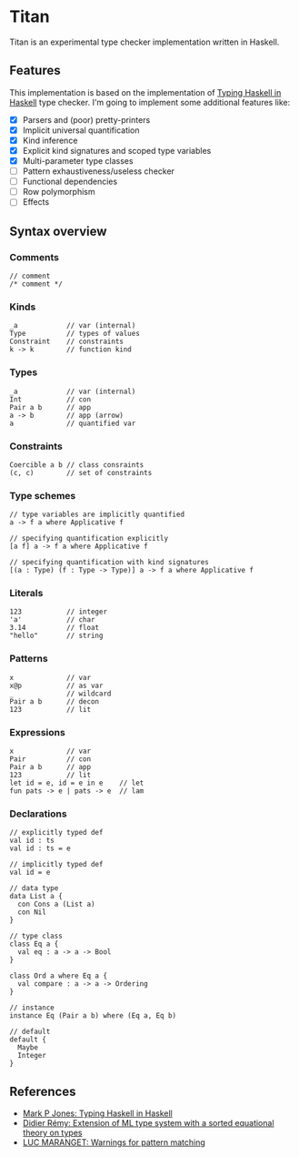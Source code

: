 # Titan

Titan is an experimental type checker implementation written in Haskell.

## Features

This implementation is based on the implementation of [Typing Haskell in Haskell](https://web.cecs.pdx.edu/~mpj/thih/) type checker. I'm going to implement some additional features like:

* [x] Parsers and (poor) pretty-printers
* [x] Implicit universal quantification
* [x] Kind inference
* [x] Explicit kind signatures and scoped type variables
* [x] Multi-parameter type classes
* [ ] Pattern exhaustiveness/useless checker
* [ ] Functional dependencies
* [ ] Row polymorphism
* [ ] Effects

## Syntax overview

### Comments
```
// comment
/* comment */
```

### Kinds
```
_a            // var (internal)
Type          // types of values
Constraint    // constraints
k -> k        // function kind
```

### Types
```
_a            // var (internal)
Int           // con
Pair a b      // app
a -> b        // app (arrow)
a             // quantified var
```

### Constraints
```
Coercible a b // class consraints
(c, c)        // set of constraints
```

### Type schemes
```
// type variables are implicitly quantified
a -> f a where Applicative f

// specifying quantification explicitly
[a f] a -> f a where Applicative f

// specifying quantification with kind signatures
[(a : Type) (f : Type -> Type)] a -> f a where Applicative f
```

### Literals
```
123           // integer
'a'           // char
3.14          // float
"hello"       // string
```

### Patterns
```
x             // var
x@p           // as var
_             // wildcard
Pair a b      // decon
123           // lit
```

### Expressions
```
x             // var
Pair          // con
Pair a b      // app
123           // lit
let id = e, id = e in e    // let
fun pats -> e | pats -> e  // lam
```

### Declarations
```
// explicitly typed def
val id : ts
val id : ts = e

// implicitly typed def
val id = e

// data type
data List a {
  con Cons a (List a)
  con Nil
}

// type class
class Eq a {
  val eq : a -> a -> Bool
}

class Ord a where Eq a {
  val compare : a -> a -> Ordering
}

// instance
instance Eq (Pair a b) where (Eq a, Eq b)

// default
default {
  Maybe
  Integer
}
```

## References

- [Mark P Jones: Typing Haskell in Haskell](https://web.cecs.pdx.edu/~mpj/thih/)
- [Didier Rémy: Extension of ML type system with a sorted equational theory on types](https://hal.inria.fr/inria-00077006/document)
- [LUC MARANGET: Warnings for pattern matching](http://moscova.inria.fr/~maranget/papers/warn/index.html)
